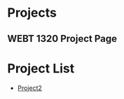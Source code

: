 # Projects

## WEBT 1320 Project Page

<h1>Project List</h1>

<ul>


<li><a href="product2/index.html" target="_blank">Project2</a></li>
